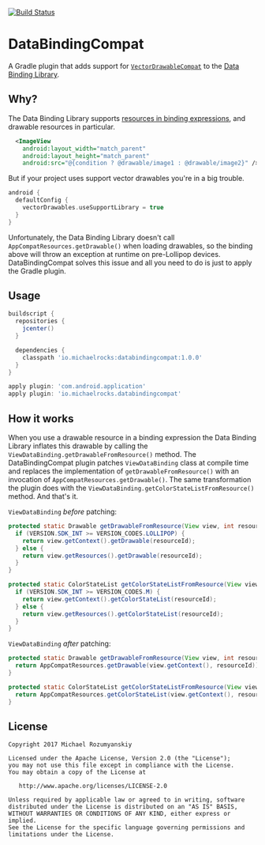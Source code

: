 [![Build Status](https://travis-ci.org/MichaelRocks/DataBindingCompat.svg?branch=master)](https://travis-ci.org/MichaelRocks/DataBindingCompat)

DataBindingCompat
=================

A Gradle plugin that adds support for
[`VectorDrawableCompat`](https://developer.android.com/reference/android/support/graphics/drawable/VectorDrawableCompat.html)
to the [Data Binding Library](https://developer.android.com/topic/libraries/data-binding/index.html).

Why?
----

The Data Binding Library supports
[resources in binding expressions](https://developer.android.com/topic/libraries/data-binding/index.html#resources),
and drawable resources in particular.

```xml
  <ImageView
    android:layout_width="match_parent"
    android:layout_height="match_parent"
    android:src="@{condition ? @drawable/image1 : @drawable/image2}" />
```

But if your project uses support vector drawables you're in a big trouble.

```groovy
android {  
  defaultConfig {  
    vectorDrawables.useSupportLibrary = true  
  }  
} 
```

Unfortunately, the Data Binding Library doesn't call `AppCompatResources.getDrawable()` when loading drawables, so the
binding above will throw an exception at runtime on pre-Lollipop devices. DataBindingCompat solves this issue and all
you need to do is just to apply the Gradle plugin.

Usage
-----

```groovy
buildscript {
  repositories {
    jcenter()
  }

  dependencies {
    classpath 'io.michaelrocks:databindingcompat:1.0.0'
  }
}

apply plugin: 'com.android.application'
apply plugin: 'io.michaelrocks.databindingcompat'
```

How it works
------------

When you use a drawable resource in a binding expression the Data Binding Library inflates this drawable by calling
the `ViewDataBinding.getDrawableFromResource()` method. The DataBindingCompat plugin patches `ViewDataBinding` class at
compile time and replaces the implementation of `getDrawableFromResource()` with an invocation of
`AppCompatResources.getDrawable()`. The same transformation the plugin does with the
`ViewDataBinding.getColorStateListFromResource()` method. And that's it.

`ViewDataBinding` *before* patching: 
```java
protected static Drawable getDrawableFromResource(View view, int resourceId) {
  if (VERSION.SDK_INT >= VERSION_CODES.LOLLIPOP) {
    return view.getContext().getDrawable(resourceId);
  } else {
    return view.getResources().getDrawable(resourceId);
  }
}

protected static ColorStateList getColorStateListFromResource(View view, int resourceId) {
  if (VERSION.SDK_INT >= VERSION_CODES.M) {
    return view.getContext().getColorStateList(resourceId);
  } else {
    return view.getResources().getColorStateList(resourceId);
  }
}
```

`ViewDataBinding` *after* patching: 
```java
protected static Drawable getDrawableFromResource(View view, int resourceId) {
  return AppCompatResources.getDrawable(view.getContext(), resourceId));
}

protected static ColorStateList getColorStateListFromResource(View view, int resourceId) {
  return AppCompatResources.getColorStateList(view.getContext(), resourceId));
}
```

License
-------

    Copyright 2017 Michael Rozumyanskiy

    Licensed under the Apache License, Version 2.0 (the "License");
    you may not use this file except in compliance with the License.
    You may obtain a copy of the License at

       http://www.apache.org/licenses/LICENSE-2.0

    Unless required by applicable law or agreed to in writing, software
    distributed under the License is distributed on an "AS IS" BASIS,
    WITHOUT WARRANTIES OR CONDITIONS OF ANY KIND, either express or implied.
    See the License for the specific language governing permissions and
    limitations under the License.
